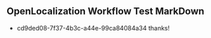 ## OpenLocalization Workflow Test MarkDown
* cd9ded08-7f37-4b3c-a44e-99ca84084a34 thanks!

<!--HONumber=Aug16_HO5-->



